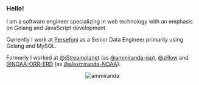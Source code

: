 ### Hello!

I am a software engineer specializing in web technology with an emphasis on Golang and JavaScript development.

Currently I work at [Persefoni](https://persefoni.com/) as a Senior Data Engineer primarily using Golang and MySQL.

Formerly I worked at [@iStreamplanet](https://github.com/iStreamPlanet) (as [@ammiranda-isp](https://github.com/ammiranda-isp)), [@zillow](https://github.com/zillow) and [@NOAA-ORR-ERD](https://github.com/NOAA-ORR-ERD) (as [@alexmiranda-NOAA](https://github.com/alexmiranda-NOAA)).

<p align="center"><a><img align="center" src="https://github-readme-stats.vercel.app/api?username=ammiranda&show_icons=true&count_private=1" alt="ammiranda" /></a></p>

